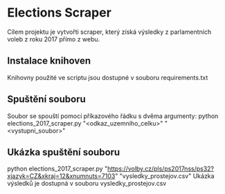 # Elections Scraper
Cílem projektu je vytvořti scraper, který získá výsledky z parlamentních voleb z roku 2017 přímo z webu.

## Instalace knihoven
Knihovny použité ve scriptu jsou dostupné v souboru requirements.txt

## Spuštění souboru
Soubor se spouští pomocí příkazového řádku s dvěma argumenty:
python elections_2017_scraper.py "<odkaz_uzemniho_celku>" "<vystupni_soubor>"

## Ukázka spuštění souboru
python elections_2017_scraper.py "https://volby.cz/pls/ps2017nss/ps32?xjazyk=CZ&xkraj=12&xnumnuts=7103" "vysledky_prostejov.csv"
Ukázka výsledků je dostupná v souboru vysledky_prostejov.csv
